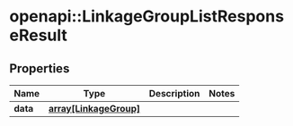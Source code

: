 # openapi::LinkageGroupListResponseResult

## Properties
Name | Type | Description | Notes
------------ | ------------- | ------------- | -------------
**data** | [**array[LinkageGroup]**](LinkageGroup.md) |  | 


